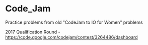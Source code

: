 # Code_Jam
Practice problems from old "CodeJam to IO for Women" problems 

2017 Qualification Round - https://code.google.com/codejam/contest/3264486/dashboard

